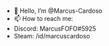 - 👋 Hello, I’m @Marcus-Cardoso
- 📫 How to reach me:
- Discord: MarcusFOFO#5925
- Steam: /id/marcuscardoso

<!---
Marcus-Cardoso/Marcus-Cardoso is a ✨ special ✨ repository because its `README.md` (this file) appears on your GitHub profile.
You can click the Preview link to take a look at your changes.
--->
